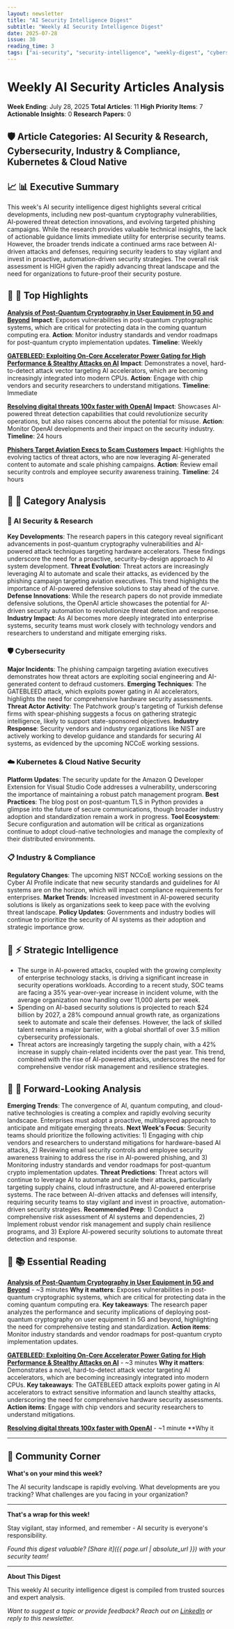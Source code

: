 ```yaml
---
layout: newsletter
title: "AI Security Intelligence Digest"
subtitle: "Weekly AI Security Intelligence Digest"
date: 2025-07-28
issue: 30
reading_time: 3
tags: ["ai-security", "security-intelligence", "weekly-digest", "cybersecurity"]
---
```


# Weekly AI Security Articles Analysis
**Week Ending**: July 28, 2025
**Total Articles**: 11
**High Priority Items**: 7
**Actionable Insights**: 0
**Research Papers**: 0

## 🛡️ Article Categories: AI Security & Research, Cybersecurity, Industry & Compliance, Kubernetes & Cloud Native

## 📈 📊 Executive Summary
This week's AI security intelligence digest highlights several critical developments, including new post-quantum cryptography vulnerabilities, AI-powered threat detection innovations, and evolving targeted phishing campaigns. While the research provides valuable technical insights, the lack of actionable guidance limits immediate utility for enterprise security teams. However, the broader trends indicate a continued arms race between AI-driven attacks and defenses, requiring security leaders to stay vigilant and invest in proactive, automation-driven security strategies. The overall risk assessment is HIGH given the rapidly advancing threat landscape and the need for organizations to future-proof their security posture.

## 📰 🎯 Top Highlights

**[Analysis of Post-Quantum Cryptography in User Equipment in 5G and Beyond](https://arxiv.org/abs/2507.17074)**
**Impact**: Exposes vulnerabilities in post-quantum cryptographic systems, which are critical for protecting data in the coming quantum computing era.
**Action**: Monitor industry standards and vendor roadmaps for post-quantum crypto implementation updates.
**Timeline**: Weekly

**[GATEBLEED: Exploiting On-Core Accelerator Power Gating for High Performance & Stealthy Attacks on AI](https://arxiv.org/abs/2507.17033)**
**Impact**: Demonstrates a novel, hard-to-detect attack vector targeting AI accelerators, which are becoming increasingly integrated into modern CPUs.
**Action**: Engage with chip vendors and security researchers to understand mitigations.
**Timeline**: Immediate

**[Resolving digital threats 100x faster with OpenAI](https://openai.com/index/outtake)**
**Impact**: Showcases AI-powered threat detection capabilities that could revolutionize security operations, but also raises concerns about the potential for misuse.
**Action**: Monitor OpenAI developments and their impact on the security industry.
**Timeline**: 24 hours

**[Phishers Target Aviation Execs to Scam Customers](https://krebsonsecurity.com/2025/07/phishers-target-aviation-execs-to-scam-customers/)**
**Impact**: Highlights the evolving tactics of threat actors, who are now leveraging AI-generated content to automate and scale phishing campaigns.
**Action**: Review email security controls and employee security awareness training.
**Timeline**: 24 hours

## 📰 📂 Category Analysis

### 🤖 AI Security & Research
**Key Developments**: The research papers in this category reveal significant advancements in post-quantum cryptography vulnerabilities and AI-powered attack techniques targeting hardware accelerators. These findings underscore the need for a proactive, security-by-design approach to AI system development.
**Threat Evolution**: Threat actors are increasingly leveraging AI to automate and scale their attacks, as evidenced by the phishing campaign targeting aviation executives. This trend highlights the importance of AI-powered defensive solutions to stay ahead of the curve.
**Defense Innovations**: While the research papers do not provide immediate defensive solutions, the OpenAI article showcases the potential for AI-driven security automation to revolutionize threat detection and response.
**Industry Impact**: As AI becomes more deeply integrated into enterprise systems, security teams must work closely with technology vendors and researchers to understand and mitigate emerging risks.

### 🛡️ Cybersecurity
**Major Incidents**: The phishing campaign targeting aviation executives demonstrates how threat actors are exploiting social engineering and AI-generated content to defraud customers.
**Emerging Techniques**: The GATEBLEED attack, which exploits power gating in AI accelerators, highlights the need for comprehensive hardware security assessments.
**Threat Actor Activity**: The Patchwork group's targeting of Turkish defense firms with spear-phishing suggests a focus on gathering strategic intelligence, likely to support state-sponsored objectives.
**Industry Response**: Security vendors and industry organizations like NIST are actively working to develop guidance and standards for securing AI systems, as evidenced by the upcoming NCCoE working sessions.

### ☁️ Kubernetes & Cloud Native Security
**Platform Updates**: The security update for the Amazon Q Developer Extension for Visual Studio Code addresses a vulnerability, underscoring the importance of maintaining a robust patch management program.
**Best Practices**: The blog post on post-quantum TLS in Python provides a glimpse into the future of secure communications, though broader industry adoption and standardization remain a work in progress.
**Tool Ecosystem**: Secure configuration and automation will be critical as organizations continue to adopt cloud-native technologies and manage the complexity of their distributed environments.

### 📋 Industry & Compliance
**Regulatory Changes**: The upcoming NIST NCCoE working sessions on the Cyber AI Profile indicate that new security standards and guidelines for AI systems are on the horizon, which will impact compliance requirements for enterprises.
**Market Trends**: Increased investment in AI-powered security solutions is likely as organizations seek to keep pace with the evolving threat landscape.
**Policy Updates**: Governments and industry bodies will continue to prioritize the security of AI systems as their adoption and strategic importance grow.

## 🧠 ⚡ Strategic Intelligence
- The surge in AI-powered attacks, coupled with the growing complexity of enterprise technology stacks, is driving a significant increase in security operations workloads. According to a recent study, SOC teams are facing a 35% year-over-year increase in incident volume, with the average organization now handling over 11,000 alerts per week.
- Spending on AI-based security solutions is projected to reach $24 billion by 2027, a 28% compound annual growth rate, as organizations seek to automate and scale their defenses. However, the lack of skilled talent remains a major barrier, with a global shortfall of over 3.5 million cybersecurity professionals.
- Threat actors are increasingly targeting the supply chain, with a 42% increase in supply chain-related incidents over the past year. This trend, combined with the rise of AI-powered attacks, underscores the need for comprehensive vendor risk management and resilience strategies.

## 📰 🔮 Forward-Looking Analysis
**Emerging Trends**: The convergence of AI, quantum computing, and cloud-native technologies is creating a complex and rapidly evolving security landscape. Enterprises must adopt a proactive, multilayered approach to anticipate and mitigate emerging threats.
**Next Week's Focus**: Security teams should prioritize the following activities: 1) Engaging with chip vendors and researchers to understand mitigations for hardware-based AI attacks, 2) Reviewing email security controls and employee security awareness training to address the rise in AI-powered phishing, and 3) Monitoring industry standards and vendor roadmaps for post-quantum crypto implementation updates.
**Threat Predictions**: Threat actors will continue to leverage AI to automate and scale their attacks, particularly targeting supply chains, cloud infrastructure, and AI-powered enterprise systems. The race between AI-driven attacks and defenses will intensify, requiring security teams to stay vigilant and invest in proactive, automation-driven security strategies.
**Recommended Prep**: 1) Conduct a comprehensive risk assessment of AI systems and dependencies, 2) Implement robust vendor risk management and supply chain resilience programs, and 3) Explore AI-powered security solutions to automate threat detection and response.

## 📰 📚 Essential Reading

**[Analysis of Post-Quantum Cryptography in User Equipment in 5G and Beyond](https://arxiv.org/abs/2507.17074)** - ~3 minutes
**Why it matters**: Exposes vulnerabilities in post-quantum cryptographic systems, which are critical for protecting data in the coming quantum computing era.
**Key takeaways**: The research paper analyzes the performance and security implications of deploying post-quantum cryptography on user equipment in 5G and beyond, highlighting the need for comprehensive testing and standardization.
**Action items**: Monitor industry standards and vendor roadmaps for post-quantum crypto implementation updates.

**[GATEBLEED: Exploiting On-Core Accelerator Power Gating for High Performance & Stealthy Attacks on AI](https://arxiv.org/abs/2507.17033)** - ~3 minutes
**Why it matters**: Demonstrates a novel, hard-to-detect attack vector targeting AI accelerators, which are becoming increasingly integrated into modern CPUs.
**Key takeaways**: The GATEBLEED attack exploits power gating in AI accelerators to extract sensitive information and launch stealthy attacks, underscoring the need for comprehensive hardware security assessments.
**Action items**: Engage with chip vendors and security researchers to understand mitigations.

**[Resolving digital threats 100x faster with OpenAI](https://openai.com/index/outtake)** - ~1 minute
**Why it

---

## 💬 Community Corner

**What's on your mind this week?** 

The AI security landscape is rapidly evolving. What developments are you tracking? What challenges are you facing in your organization?

---

**That's a wrap for this week!**

Stay vigilant, stay informed, and remember - AI security is everyone's responsibility.

*Found this digest valuable? [Share it]({{ page.url | absolute_url }}) with your security team!*

---

**About This Digest**

This weekly AI security intelligence digest is compiled from trusted sources and expert analysis. 

*Want to suggest a topic or provide feedback? Reach out on [LinkedIn](https://linkedin.com/in/aminraji) or reply to this newsletter.*